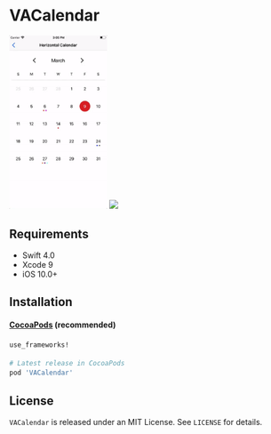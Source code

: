 # VACalendar

<p>
<img src="Screenshots/horizontal_calendar.gif" width="35%" height="auto" aligh="left"> <img src="Screenshots/vertical_calendar.gif" width="35%" height="auto" aligh="right"> 
</p>

## Requirements

* Swift 4.0
* Xcode 9
* iOS 10.0+

## Installation

#### [CocoaPods](http://cocoapods.org) (recommended)

````ruby
use_frameworks!

# Latest release in CocoaPods
pod 'VACalendar'

````

## License

`VACalendar` is released under an MIT License. See `LICENSE` for details.
